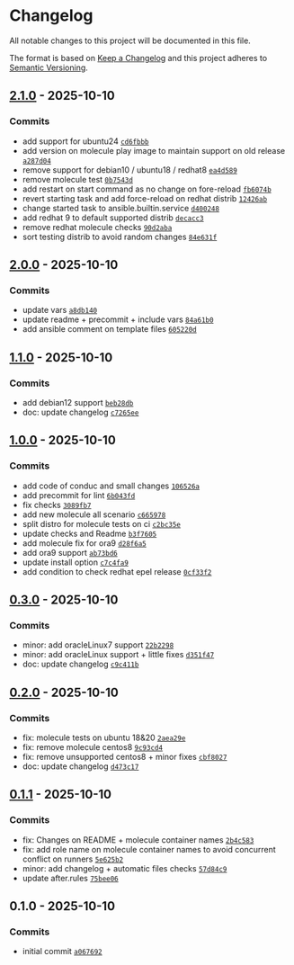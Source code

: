 # Changelog

All notable changes to this project will be documented in this file.

The format is based on [Keep a Changelog](https://keepachangelog.com/en/1.0.0/)
and this project adheres to [Semantic Versioning](https://semver.org/spec/v2.0.0.html).

## [2.1.0](https://gitlab.pleal.ovh/ansible-roles_base/ansible-apps_ufw/compare/2.0.0...2.1.0) - 2025-10-10

### Commits

- add support for ubuntu24 [`cd6fbbb`](https://gitlab.pleal.ovh/ansible-roles_base/ansible-apps_ufw/commit/cd6fbbb9a95185c993006db8fec20f35fc938d37)
- add version on molecule play image to maintain support on old release [`a287d04`](https://gitlab.pleal.ovh/ansible-roles_base/ansible-apps_ufw/commit/a287d044b5d2f3445f664cc0644050a87c4c4cbb)
- remove support for debian10 / ubuntu18 / redhat8 [`ea4d589`](https://gitlab.pleal.ovh/ansible-roles_base/ansible-apps_ufw/commit/ea4d589be0b490a5ee7547c6e20a83ce4f91edb2)
- remove molecule test [`0b7543d`](https://gitlab.pleal.ovh/ansible-roles_base/ansible-apps_ufw/commit/0b7543d0df1717d6795c47ee14270355dcfd68a5)
- add restart on start command as no change on fore-reload [`fb6074b`](https://gitlab.pleal.ovh/ansible-roles_base/ansible-apps_ufw/commit/fb6074ba96091a93f6a5fb29274bab297c2a527e)
- revert starting task and add force-reload on redhat distrib [`12426ab`](https://gitlab.pleal.ovh/ansible-roles_base/ansible-apps_ufw/commit/12426abb9ff05bee0af0b10595a99cc07a427ce0)
- change started task to ansible.builtin.service [`d400248`](https://gitlab.pleal.ovh/ansible-roles_base/ansible-apps_ufw/commit/d400248f5655f3a8ae2285339646cc7ac7dc08bf)
- add redhat 9 to default supported distrib [`decacc3`](https://gitlab.pleal.ovh/ansible-roles_base/ansible-apps_ufw/commit/decacc3cfa8674b1ad2ab49346e077b12c454808)
- remove redhat molecule checks [`90d2aba`](https://gitlab.pleal.ovh/ansible-roles_base/ansible-apps_ufw/commit/90d2abac6d555302171e40ef3e6722d1fb9b46e3)
- sort testing distrib to avoid random changes [`84e631f`](https://gitlab.pleal.ovh/ansible-roles_base/ansible-apps_ufw/commit/84e631f64ceaeb2c7659b2c7576fb6c9d6964924)

## [2.0.0](https://gitlab.pleal.ovh/ansible-roles_base/ansible-apps_ufw/compare/1.1.0...2.0.0) - 2025-10-10

### Commits

- update vars [`a8db140`](https://gitlab.pleal.ovh/ansible-roles_base/ansible-apps_ufw/commit/a8db14055f71fde10bd9c2a742d8f1d232b06514)
- update readme + precommit + include vars [`84a61b0`](https://gitlab.pleal.ovh/ansible-roles_base/ansible-apps_ufw/commit/84a61b077de32575f331f1c99862406443182ec2)
- add ansible comment on template files [`605220d`](https://gitlab.pleal.ovh/ansible-roles_base/ansible-apps_ufw/commit/605220d8b4e19a0df05438667076be70b9dba483)

## [1.1.0](https://gitlab.pleal.ovh/ansible-roles_base/ansible-apps_ufw/compare/1.0.0...1.1.0) - 2025-10-10

### Commits

- add debian12 support [`beb28db`](https://gitlab.pleal.ovh/ansible-roles_base/ansible-apps_ufw/commit/beb28db2928d326d19df8815fc427bf59c128715)
- doc: update changelog [`c7265ee`](https://gitlab.pleal.ovh/ansible-roles_base/ansible-apps_ufw/commit/c7265eef397383298d4717e6a34c927f77c3ee68)

## [1.0.0](https://gitlab.pleal.ovh/ansible-roles_base/ansible-apps_ufw/compare/0.3.0...1.0.0) - 2025-10-10

### Commits

- add code of conduc and small changes [`106526a`](https://gitlab.pleal.ovh/ansible-roles_base/ansible-apps_ufw/commit/106526a2bdbf1860b6d6b0d00c31afc18bbab918)
- add precommit for lint [`6b043fd`](https://gitlab.pleal.ovh/ansible-roles_base/ansible-apps_ufw/commit/6b043fd783b32e7d857ecff78509ca662cf9061a)
- fix checks [`3089fb7`](https://gitlab.pleal.ovh/ansible-roles_base/ansible-apps_ufw/commit/3089fb7c9db28589aedcaaabdc0a9f599159e059)
- add new molecule all scenario [`c665978`](https://gitlab.pleal.ovh/ansible-roles_base/ansible-apps_ufw/commit/c665978f2af2509401ed082fbeda6f21235170a0)
- split distro for molecule tests on ci [`c2bc35e`](https://gitlab.pleal.ovh/ansible-roles_base/ansible-apps_ufw/commit/c2bc35e1089ba72f0596eda33f9fd43c5b647a4a)
- update checks and Readme [`b3f7605`](https://gitlab.pleal.ovh/ansible-roles_base/ansible-apps_ufw/commit/b3f76050b0ca6db578905facba4cb053d4bb9187)
- add molecule fix for ora9 [`d28f6a5`](https://gitlab.pleal.ovh/ansible-roles_base/ansible-apps_ufw/commit/d28f6a573f3d1b788957d9ba6840e6da1001c6d6)
- add ora9 support [`ab73bd6`](https://gitlab.pleal.ovh/ansible-roles_base/ansible-apps_ufw/commit/ab73bd61930451d30401e11ba59c8ac6f33f918d)
- update install option [`c7c4fa9`](https://gitlab.pleal.ovh/ansible-roles_base/ansible-apps_ufw/commit/c7c4fa9b793a2d0046c8a63fa4ae27deba3f112a)
- add condition to check redhat epel release [`0cf33f2`](https://gitlab.pleal.ovh/ansible-roles_base/ansible-apps_ufw/commit/0cf33f21daf5a615cbc84e24a98bcec9d9bc8dac)

## [0.3.0](https://gitlab.pleal.ovh/ansible-roles_base/ansible-apps_ufw/compare/0.2.0...0.3.0) - 2025-10-10

### Commits

- minor: add oracleLinux7 support [`22b2298`](https://gitlab.pleal.ovh/ansible-roles_base/ansible-apps_ufw/commit/22b22987d88ca02feb1ee2270394524dba13d3a8)
- minor: add oracleLinux support + little fixes [`d351f47`](https://gitlab.pleal.ovh/ansible-roles_base/ansible-apps_ufw/commit/d351f47a93c62f6689bb09ffe4b839d0e3232274)
- doc: update changelog [`c9c411b`](https://gitlab.pleal.ovh/ansible-roles_base/ansible-apps_ufw/commit/c9c411bb0542b72e2217610e9a9f146e8d1ebcef)

## [0.2.0](https://gitlab.pleal.ovh/ansible-roles_base/ansible-apps_ufw/compare/0.1.1...0.2.0) - 2025-10-10

### Commits

- fix: molecule tests on ubuntu 18&20 [`2aea29e`](https://gitlab.pleal.ovh/ansible-roles_base/ansible-apps_ufw/commit/2aea29ef009852b5cad2bf9e7cb1a82d64ab632f)
- fix: remove molecule centos8 [`9c93cd4`](https://gitlab.pleal.ovh/ansible-roles_base/ansible-apps_ufw/commit/9c93cd426707082ce102aa3a0de9ce5ffe1c7014)
- fix: remove unsupported centos8 + minor fixes [`cbf8027`](https://gitlab.pleal.ovh/ansible-roles_base/ansible-apps_ufw/commit/cbf802798e701043961b96ab38e231c2a843333d)
- doc: update changelog [`d473c17`](https://gitlab.pleal.ovh/ansible-roles_base/ansible-apps_ufw/commit/d473c173f6f9300de5e2fc980a9ac5490faea5db)

## [0.1.1](https://gitlab.pleal.ovh/ansible-roles_base/ansible-apps_ufw/compare/0.1.0...0.1.1) - 2025-10-10

### Commits

- fix: Changes on README + molecule container names [`2b4c583`](https://gitlab.pleal.ovh/ansible-roles_base/ansible-apps_ufw/commit/2b4c5830c0a14f43b738c88ee4391b9ebc271da3)
- fix: add role name on molecule container names to avoid concurrent conflict on runners [`5e625b2`](https://gitlab.pleal.ovh/ansible-roles_base/ansible-apps_ufw/commit/5e625b2a9943b5d18de08ae62a73e433867d62b1)
- minor: add changelog + automatic files checks [`57d84c9`](https://gitlab.pleal.ovh/ansible-roles_base/ansible-apps_ufw/commit/57d84c9bed8ab96d678303b16fa2eeac585c439b)
- update after.rules [`75bee06`](https://gitlab.pleal.ovh/ansible-roles_base/ansible-apps_ufw/commit/75bee06fc33b83ebb5561009e21e7306ffba3044)

## 0.1.0 - 2025-10-10

### Commits

- initial commit [`a067692`](https://gitlab.pleal.ovh/ansible-roles_base/ansible-apps_ufw/commit/a0676929a650dd37483293db6c96c54acfef294e)

